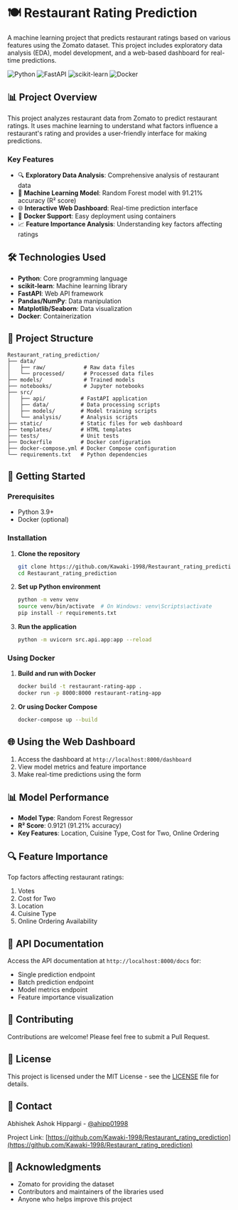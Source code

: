# 🍽️ Restaurant Rating Prediction

A machine learning project that predicts restaurant ratings based on various features using the Zomato dataset. This project includes exploratory data analysis (EDA), model development, and a web-based dashboard for real-time predictions.

![Python](https://img.shields.io/badge/Python-3.9-blue.svg)
![FastAPI](https://img.shields.io/badge/FastAPI-0.68.0-green.svg)
![scikit-learn](https://img.shields.io/badge/scikit--learn-1.0.0-orange.svg)
![Docker](https://img.shields.io/badge/Docker-27.5.1-blue.svg)

## 📊 Project Overview

This project analyzes restaurant data from Zomato to predict restaurant ratings. It uses machine learning to understand what factors influence a restaurant's rating and provides a user-friendly interface for making predictions.

### Key Features

- 🔍 **Exploratory Data Analysis**: Comprehensive analysis of restaurant data
- 🤖 **Machine Learning Model**: Random Forest model with 91.21% accuracy (R² score)
- 🌐 **Interactive Web Dashboard**: Real-time prediction interface
- 🐳 **Docker Support**: Easy deployment using containers
- 📈 **Feature Importance Analysis**: Understanding key factors affecting ratings

## 🛠️ Technologies Used

- **Python**: Core programming language
- **scikit-learn**: Machine learning library
- **FastAPI**: Web API framework
- **Pandas/NumPy**: Data manipulation
- **Matplotlib/Seaborn**: Data visualization
- **Docker**: Containerization

## 📁 Project Structure

```
Restaurant_rating_prediction/
├── data/
│   ├── raw/            # Raw data files
│   └── processed/      # Processed data files
├── models/             # Trained models
├── notebooks/          # Jupyter notebooks
├── src/
│   ├── api/           # FastAPI application
│   ├── data/          # Data processing scripts
│   ├── models/        # Model training scripts
│   └── analysis/      # Analysis scripts
├── static/            # Static files for web dashboard
├── templates/         # HTML templates
├── tests/             # Unit tests
├── Dockerfile         # Docker configuration
├── docker-compose.yml # Docker Compose configuration
└── requirements.txt   # Python dependencies
```

## 🚀 Getting Started

### Prerequisites

- Python 3.9+
- Docker (optional)

### Installation

1. **Clone the repository**
   ```bash
   git clone https://github.com/Kawaki-1998/Restaurant_rating_prediction.git
   cd Restaurant_rating_prediction
   ```

2. **Set up Python environment**
   ```bash
   python -m venv venv
   source venv/bin/activate  # On Windows: venv\Scripts\activate
   pip install -r requirements.txt
   ```

3. **Run the application**
   ```bash
   python -m uvicorn src.api.app:app --reload
   ```

### Using Docker

1. **Build and run with Docker**
   ```bash
   docker build -t restaurant-rating-app .
   docker run -p 8000:8000 restaurant-rating-app
   ```

2. **Or using Docker Compose**
   ```bash
   docker-compose up --build
   ```

## 🌐 Using the Web Dashboard

1. Access the dashboard at `http://localhost:8000/dashboard`
2. View model metrics and feature importance
3. Make real-time predictions using the form

## 📊 Model Performance

- **Model Type**: Random Forest Regressor
- **R² Score**: 0.9121 (91.21% accuracy)
- **Key Features**: Location, Cuisine Type, Cost for Two, Online Ordering

## 🔍 Feature Importance

Top factors affecting restaurant ratings:
1. Votes
2. Cost for Two
3. Location
4. Cuisine Type
5. Online Ordering Availability

## 📝 API Documentation

Access the API documentation at `http://localhost:8000/docs` for:
- Single prediction endpoint
- Batch prediction endpoint
- Model metrics endpoint
- Feature importance visualization

## 🤝 Contributing

Contributions are welcome! Please feel free to submit a Pull Request.

## 📄 License

This project is licensed under the MIT License - see the [LICENSE](LICENSE) file for details.

## 👥 Contact

Abhishek Ashok Hippargi - [@ahipp01998](https://twitter.com/ahipp01998)

Project Link: [https://github.com/Kawaki-1998/Restaurant_rating_prediction](https://github.com/Kawaki-1998/Restaurant_rating_prediction)

## 🙏 Acknowledgments

- Zomato for providing the dataset
- Contributors and maintainers of the libraries used
- Anyone who helps improve this project 